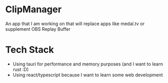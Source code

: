 # ClipManager
An app that I am working on that will replace apps like medal.tv or supplement OBS Replay Buffer

# Tech Stack
* Using tauri for performance and memory purposes (and I want to learn rust :D)
* Using react/typescript because I want to learn some web development

